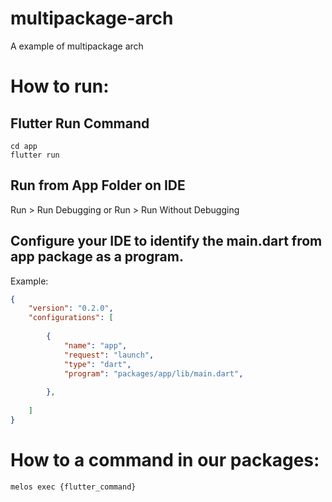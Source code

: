 # multipackage-arch

A example of multipackage arch

# How to run:

## Flutter Run Command

```
cd app
flutter run
```

## Run from App Folder on IDE

Run > Run Debugging or Run > Run Without Debugging

## Configure your IDE to identify the main.dart from app package as a program.

Example:

```json
{
    "version": "0.2.0",
    "configurations": [
 
        {
            "name": "app",
            "request": "launch",
            "type": "dart",
            "program": "packages/app/lib/main.dart",
            
        },
       
    ]
}
```

# How to a command in our packages:

```
melos exec {flutter_command}
```
